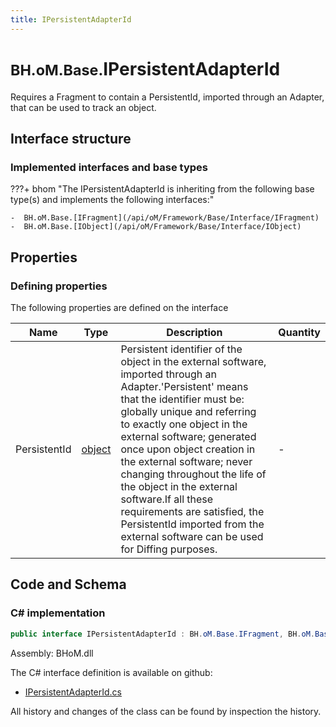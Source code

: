 ```yaml
---
title: IPersistentAdapterId
---
```


# <small>BH.oM.Base.</small>**IPersistentAdapterId**

Requires a Fragment to contain a PersistentId, imported through an Adapter, that can be used to track an object.

## Interface structure

### Implemented interfaces and base types

???+ bhom "The IPersistentAdapterId is inheriting from the following base type(s) and implements the following interfaces:"

    -  BH.oM.Base.[IFragment](/api/oM/Framework/Base/Interface/IFragment)
    -  BH.oM.Base.[IObject](/api/oM/Framework/Base/Interface/IObject)


## Properties



### Defining properties

The following properties are defined on the interface

| Name             | Type             | Description      | Quantity         |
|------------------|------------------|------------------|------------------|
| PersistentId | [object](https://learn.microsoft.com/en-us/dotnet/api/System.Object?view=netstandard-2.0) | Persistent identifier of the object in the external software, imported through an Adapter.'Persistent' means that the identifier must be: globally unique and referring to exactly one object in the external software; generated once upon object creation in the external software; never changing throughout the life of the object in the external software.If all these requirements are satisfied, the PersistentId imported from the external software can be used for Diffing purposes. | - |


## Code and Schema

### C# implementation

``` C# title="C#"
public interface IPersistentAdapterId : BH.oM.Base.IFragment, BH.oM.Base.IObject
```

Assembly: BHoM.dll

The C# interface definition is available on github:

- [IPersistentAdapterId.cs](https://github.com/BHoM/BHoM/blob/develop/BHoM/Interface\IPersistentAdapterId.cs)

All history and changes of the class can be found by inspection the history.
